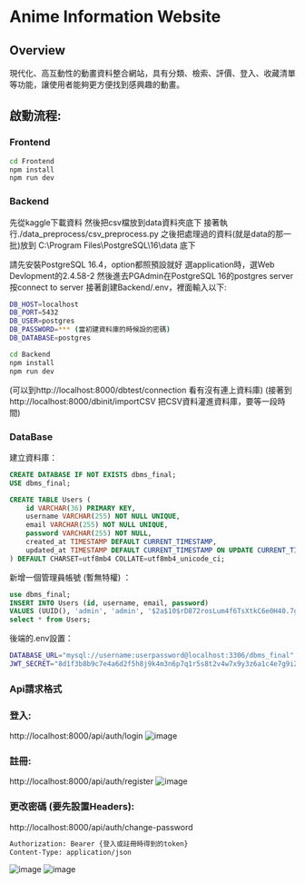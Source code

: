 # Anime Information Website

## Overview

現代化、高互動性的動畫資料整合網站，具有分類、檢索、評價、登入、收藏清單等功能，讓使用者能夠更方便找到感興趣的動畫。

## 啟動流程:
### Frontend
```bash
cd Frontend
npm install
npm run dev
```

### Backend

先從kaggle下載資料
然後把csv檔放到data資料夾底下
接著執行./data_preprocess/csv_preprocess.py
之後把處理過的資料(就是data的那一批)放到 C:\\Program Files\\PostgreSQL\\16\\data 底下

請先安裝PostgreSQL 16.4，option都照預設就好
選application時，選Web Devlopment的2.4.58-2
然後進去PGAdmin在PostgreSQL 16的postgres server按connect to server
接著創建Backend/.env，裡面輸入以下:
```bash
DB_HOST=localhost
DB_PORT=5432
DB_USER=postgres
DB_PASSWORD=*** (當初建資料庫的時候設的密碼)
DB_DATABASE=postgres
```

```bash
cd Backend
npm install
npm run dev
```

(可以到http://localhost:8000/dbtest/connection 看有沒有連上資料庫)
(接著到http://localhost:8000/dbinit/importCSV 把CSV資料灌進資料庫，要等一段時間)

### DataBase
建立資料庫：
```sql
CREATE DATABASE IF NOT EXISTS dbms_final;
USE dbms_final;

CREATE TABLE Users (
    id VARCHAR(36) PRIMARY KEY,
    username VARCHAR(255) NOT NULL UNIQUE,
    email VARCHAR(255) NOT NULL UNIQUE,
    password VARCHAR(255) NOT NULL,
    created_at TIMESTAMP DEFAULT CURRENT_TIMESTAMP,
    updated_at TIMESTAMP DEFAULT CURRENT_TIMESTAMP ON UPDATE CURRENT_TIMESTAMP
) DEFAULT CHARSET=utf8mb4 COLLATE=utf8mb4_unicode_ci;
```

新增一個管理員帳號 (暫無特權) ：
```sql
use dbms_final;
INSERT INTO Users (id, username, email, password) 
VALUES (UUID(), 'admin', 'admin', '$2a$10$rD872rosLum4f6TsXtkC6e0H40.7g6YMlqfkKMlLNg6E0rXB3wPZK');
select * from Users;
```

後端的.env設置：
```bash
DATABASE_URL="mysql://username:userpassword@localhost:3306/dbms_final"
JWT_SECRET="8d1f3b8b9c7e4a6d2f5h8j9k4m3n6p7q1r5s8t2v4w7x9y3z6a1c4e7g9i2l5o8"
```

### Api請求格式
### 登入:
http://localhost:8000/api/auth/login
![image](https://github.com/user-attachments/assets/9f8dcd1c-deea-44d7-86f4-3f08c5e1e35e)
### 註冊:
http://localhost:8000/api/auth/register
![image](https://github.com/user-attachments/assets/1fc430e9-0a50-41b6-aa13-5a6fbbe66508)
### 更改密碼 (要先設置Headers):
http://localhost:8000/api/auth/change-password
```bash
Authorization: Bearer {登入或註冊時得到的token}
Content-Type: application/json
```
![image](https://github.com/user-attachments/assets/ba29f7a5-428d-45b1-ba13-a7d8264dec27)
![image](https://github.com/user-attachments/assets/dd703c03-7efc-4f15-9cdc-619be62ae6d7)



